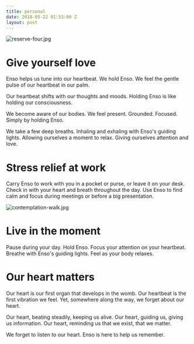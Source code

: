 ```yaml
---
title: personal
date: 2018-05-22 01:53:00 Z
layout: post
---
```


![reserve-four.jpg](/uploads/reserve-four.jpg)

# Give yourself love

Enso helps us tune into our heartbeat. We hold Enso. We feel the gentle pulse of our heartbeat in our palm.

Our heartbeat shifts with our thoughts and moods. Holding Enso is like holding our consciousness.

We become aware of our bodies. We feel present. Grounded. Focused. Simply by holding Enso. 

We take a few deep breaths. Inhaling and exhaling with Enso's guiding lights. Allowing ourselves a moment to relax. Giving ourselves attention and love. 

# Stress relief at work 

Carry Enso to work with you in a pocket or purse, or leave it on your desk. Check in with your heart and breath throughout the day. Use Enso to find calm and focus during meetings or before a big presentation. 

![contemplation-walk.jpg](/uploads/contemplation-walk.jpg)

# Live in the moment 

Pause during your day. Hold Enso. Focus your attention on your heartbeat. Breathe with Enso's guiding lights. Feel as your body relaxes. 

# Our heart matters 

Our heart is our first organ that develops in the womb. Our heartbeat is the first vibration we feel. Yet, somewhere along the way, we forget about our heart. 

Our heart, beating steadily, keeping us alive. Our heart, guiding us, giving us information. Our heart, reminding us that we exist, that we matter.

We forget to listen to our heart. Enso is here to help us remember. 
